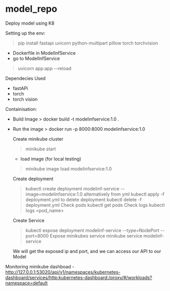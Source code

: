# model_repo
Deploy model using K8

Setting up the env:
> pip install fastapi uvicorn python-multipart pillow torch torchvision
- Dockerfile in ModelInfService
- go to ModelInfService
> uvicorn app:app --reload



Dependecies Used
- fastAPi
- torch
- torch vision

Containisation:
- Build Image > docker build -t modelinfservice:1.0 . 
- Run the image > docker run -p 8000:8000  modelinfservice:1.0  

    Create minikube cluster
    > minikube start
    - load image (for local testing)
    >  minikube image load modelinfservice:1.0

    Create deployment
    > kubectl create deployment modelinf-service --image=modelinfservice:1.0
    alternatively from yml
    > kubectl apply -f deployment.yml
    to delete deployment
    > kubectl delete -f deployment.yml
    Check pods
    > kubectl get pods
    Check logs
    > kubectl logs <pod_name>

    Create Service
    > kubectl expose deployment modelinf-service --type=NodePort --port=8000
    Expose minikubes service
    >  minikube service modelinf-service

    We will get the exposed ip and port, and we can access our API to our Model


Monitoring
minikube dashboad - http://127.0.0.1:53020/api/v1/namespaces/kubernetes-dashboard/services/http:kubernetes-dashboard:/proxy/#/workloads?namespace=default